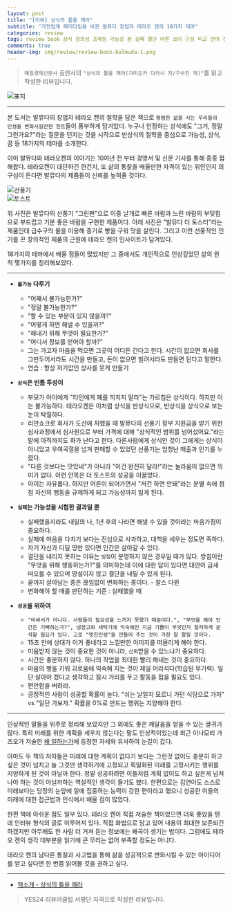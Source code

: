 ```yaml
---  
layout: post  
title: "[리뷰] 상식의 틀을 깨라"  
subtitle: "가전업계 패러다임을 바꾼 발뮤다 창업자 테라오 겐의 18가지 테마"  
categories: review  
tags: review book 상식 창의성 프레임 가능성 꿈 실패 결단 어른 코어 근성 비교 언어 전달 신뢰 시간 즐거움 괴로움 협력 동료 미래   
comments: true  
header-img: img/review/review-book-balmuda-1.png
---  
```

  
> `매일경제신문사` 출판사의 `"상식의 틀을 깨라(가미오카 다카시 저/구수진 역)"`를 읽고 작성한 리뷰입니다.  

![표지](https://theorydb.github.io/assets/img/review/review-book-balmuda-1.png)  

---
본 도서는 발뮤다의 창업자 테라오 켄의 철학을 담은 책으로 `평범한 삶을 사는 우리들의 인생을 변화시킬만한 힌트`들이 풍부하게 담겨있다. 누구나 인정하는 상식에도 "그거, 정말 그런가요?"라는 질문을 던지는 것을 시작으로 반상식의 철학을 중심으로 가능성, 상식, 꿈 등 18가지의 테마를 소개한다.

이미 발뮤다와 테라오켄의 이야기는 10여년 전 부터 경영서 및 신문 기사를 통해 종종 접해왔다. 테라오켄이 대단하긴 한건지, 또 삶의 통찰을 배울만한 자격이 있는 위인인지 의구심이 든다면 발뮤다의 제품들이 신뢰를 높혀줄 것이다. 

![선풍기](https://theorydb.github.io/assets/img/review/review-book-balmuda-2.png)  
![토스트](https://theorydb.github.io/assets/img/review/review-book-balmuda-3.png)  

위 사진은 발뮤다의 선풍기 "그린팬"으로 이중 날개로 빠른 바람과 느린 바람의 부딪힘으로 부드럽고 기분 좋은 바람을 구현한 제품이다. 아래 사진은 "발뮤다 더 토스터"라는 제품인데 급수구의 물을 이용해 증기로 빵을 구워 맛을 살린다. 그리고 이런 선풍적인 인기를 끈 창의적인 제품의 근원에 테라오 켄의 인사이트가 담겨있다.

18가지의 테마에서 배울 점들이 많았지만 그 중에서도 개인적으로 인상깊었던 삶의 원칙 몇가지를 정리해보았다.

---

* __`불가능` 다루기__  
  + "어째서 불가능한가?"
  + "정말 불가능한가?"
  + "할 수 있는 부분이 있지 않을까?"
  + "어떻게 하면 해낼 수 있을까?"
  + "해내기 위해 무엇이 필요한가?"
  + "어디서 정보를 얻어야 할까?"
  + 그는 가고자 마음을 먹으면 그곳이 어디든 간다고 한다. 시간이 없으면 회사를 그만두어서라도 시간을 만들고, 돈이 없으면 빌려서라도 만들면 된다고 말한다. 
  + 연습 : 항상 저기압인 상사를 웃게 만들기

* __`상식`은 빈틈 투성이__  
  + 부모가 아이에게 "타인에게 폐를 끼치지 말라"는 가르침은 상식이다. 하지만 이는 불가능하다. 테라오켄은 이처럼 상식을 반상식으로, 반상식을 상식으로 보는 눈이 탁월하다.
  + 리만쇼크로 회사가 도산에 처했을 때 발뮤다의 선풍기 정부 지원금을 받기 위한 심사과정에서 심사원으로 부터 가격에 대해 "상식적인 범위를 넘어섰어요."라는 말에 아직까지도 화가 난다고 한다. 다른사람에게 상식인 것이 그에게는 상식이 아니었고 우여곡절을 넘겨 판매할 수 있었던 선풍기는 엄청난 매출과 인기를 누렸다.
  + "다른 것보다는 맛있네"가 아니라 "이건 완전히 달라!"라는 놀라움이 없으면 의미가 없다. 이런 안목은 더 토스트의 성공을 이끌었다.
  + 아이는 자유롭다. 하지만 어른이 되어가면서 "저건 하면 안돼"라는 분별 속에 점점 자신의 행동을 규제하게 되고 가능성까지 잃게 된다.

* __`실패`는 가능성을 시험한 결과일 뿐__   
  + 실패했을지라도 내일의 나, 1년 후의 나라면 해낼 수 있을 것이라는 마음가짐이 중요하다.
  + 실패에 마음을 다치기 보다는 진심으로 사과하고, 대책을 세우는 정도면 족하다.
  + 자기 자신과 디딜 땅만 있다면 인간은 살아갈 수 있다.
  + 결단을 내리지 못하는 이유는 `방침`이 분명하지 않은 경우일 때가 많다. 방침이란 "무엇을 위해 행동하는가?"를 의미하는데 이에 대한 답이 있다면 대안이 금새 떠오를 수 있으며 망설이지 않고 결단을 내릴 수 있게 된다.
  + 끝까지 살아남는 종은 끊임없이 변화하는 종이다. - 찰스 다윈
  + 변화해야 할 때를 판단하는 기준 : 실패했을 때

* __`성공`을 위하여__  
  + `"비싸서가 아니다. 사람들이 필요성을 느끼지 못했기 때문이다.", "무엇을 해야 인간은 기뻐하는가?", 냉장고와 세탁기에 익숙해진 지금 기쁨이 무엇인지 철저하게 분석할 필요가 있다. 고로 "멋진인생"을 만들어 주는 것이 가장 잘 팔릴 것이다.`
  + 15초 안에 상대가 이거 좋네라고 느낄만한 이미지를 떠올리게 해야 한다. 
  + 미움받지 않는 것이 중요한 것이 아니라, `신뢰`받을 수 있느냐가 중요하다.
  + 시간은 충분하지 않다. 하나의 작업을 최대한 빨리 해내는 것이 중요하다.
  + 마음의 병을 키워 괴로움에 익숙해 지는 것이 제일 어리석다(학습된 무기력). 일단 살아야 겠다고 생각하고 잠시 거리를 두고 활동을 접을 필요도 있다.
  + 편안함을 버려라.
  + 긍정적인 사람이 성공할 확률이 높다. "쉬는 날일지 모르니 가던 식당으로 가자" vs "일단 가보자." 확률을 0%로 만드는 행위는 지양해야 한다. 

---

인상적인 말들을 위주로 정리해 보았지만 그 외에도 좋은 깨달음을 얻을 수 있는 글귀가 많다. 특히 미래를 위한 계획을 세우지 않는다는 말도 인상적이었는데 최근 이나모리 가즈오가 저술한 [왜 일하는가](https://theorydb.github.io/review/2021/05/17/review-book-why-work/)에 등장한 자세와 유사하여 눈길이 갔다.

아마도 두 책의 저자들은 미래에 대한 계획이 없다기 보다는 그런것 없이도 충분히 하고 싶은 것이 넘치고 늘 그것만 생각하기에 고정되고 획일화된 미래를 고정시키는 행위를 지양하게 된 것이 아닐까 한다. 정말 성공하려면 이들처럼 계획 없이도 하고 싶은게 넘쳐나야 하는 것이 아닐까하는 역설적인 생각이 들기도 했다. 한편으로는 김연아도 스스로 미래보다는 당장의 눈앞에 일에 집중하는 능력이 강한 편이라고 했으니 성공한 이들의 미래에 대한 접근법과 인식에서 배울 점이 많았다. 

한편 책에 아쉬운 점도 일부 있다. 테라오 켄이 직접 저술한 책이었으면 더욱 좋았을 텐데 인터뷰 형식의 글로 이루어져 있다. 직접 화법으로 담고 있어 내용이 최대한 보존되긴 하겠지만 아무래도 한 사람 더 거쳐 듣는 정보에는 왜곡이 생기는 법이다. 그럼에도 테라오 켄의 생각 대부분을 읽기에 큰 무리는 없어 부족할 정도는 아니다.

테라오 켄의 남다른 통찰과 사고법을 통해 삶을 성공적으로 변화시킬 수 있는 아이디어를 얻고 싶다면 한 번쯤 읽어볼 것을 권하고 싶다.

---

* [책소개 - 상식의 틀을 깨라](http://www.yes24.com/Product/Goods/101875918)

> YES24 리뷰어클럽 서평단 자격으로 작성한 리뷰입니다.